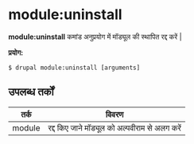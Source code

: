 # module:uninstall
**module:uninstall** कमांड अनुप्रयोग में मॉड्यूल की स्थापित रद्द करें |

**प्रयोग:**
```
$ drupal module:uninstall [arguments] 
```

## उपलब्ध तर्कों
तर्क | विवरण
---------|-------------
module | रद्द किए जाने मॉड्यूल को अल्पवीराम से अलग करें |
